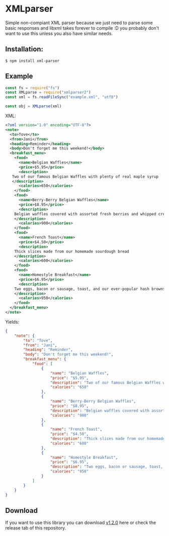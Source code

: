 # XMLparser

Simple non-compiant XML parser because we just need to parse some basic responses and libxml takes forever to compile :D you probably don't want to use this unless you also have similar needs.

## Installation:

```
$ npm install xml-parser
```

## Example

```js
const fs = require("fs")
const XMLparse = require("xmlparser2")
const xml = fs.readFileSync("example.xml", "utf8")

const obj = XMLparse(xml)
```

XML:

```xml
<?xml version="1.0" encoding="UTF-8"?>
<note>
  <to>Tove</to>
  <from>Jani</from>
  <heading>Reminder</heading>
  <body>Don't forget me this weekend!</body>
  <breakfast_menu>
    <food>
      <name>Belgian Waffles</name>
      <price>$5.95</price>
      <description>
   Two of our famous Belgian Waffles with plenty of real maple syrup
   </description>
      <calories>650</calories>
    </food>
    <food>
      <name>Berry-Berry Belgian Waffles</name>
      <price>$8.95</price>
      <description>
    Belgian waffles covered with assorted fresh berries and whipped cream
    </description>
      <calories>900</calories>
    </food>
    <food>
      <name>French Toast</name>
      <price>$4.50</price>
      <description>
    Thick slices made from our homemade sourdough bread
    </description>
      <calories>600</calories>
    </food>
    <food>
      <name>Homestyle Breakfast</name>
      <price>$6.95</price>
      <description>
    Two eggs, bacon or sausage, toast, and our ever-popular hash browns
    </description>
      <calories>950</calories>
    </food>
  </breakfast_menu>
</note>
```

Yields:

```json
{
    "note": {
        "to": "Tove",
        "from": "Jani",
        "heading": "Reminder",
        "body": "Don't forget me this weekend!",
        "breakfast_menu": {
            "food": [
                {
                    "name": "Belgian Waffles",
                    "price": "$5.95",
                    "description": "Two of our famous Belgian Waffles with plenty of real maple syrup\\n   ",
                    "calories": "650"
                },
                {
                    "name": "Berry-Berry Belgian Waffles",
                    "price": "$8.95",
                    "description": "Belgian waffles covered with assorted fresh berries and whipped cream\\n    ",
                    "calories": "900"
                },
                {
                    "name": "French Toast",
                    "price": "$4.50",
                    "description": "Thick slices made from our homemade sourdough bread\\n    ",
                    "calories": "600"
                },
                {
                    "name": "Homestyle Breakfast",
                    "price": "$6.95",
                    "description": "Two eggs, bacon or sausage, toast, and our ever-popular hash browns\\n    ",
                    "calories": "950"
                }
            ]
        }
    }
}
```

## Download

If you want to use this library you can download [v1.2.0](https://www.npmjs.com/package/xmlparser2) here or check the release tab of this repository.
